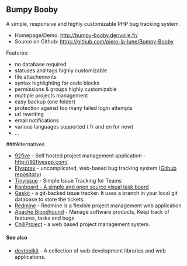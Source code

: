 ## Bumpy Booby
A simple, responsive and highly customizable PHP bug tracking system.


  * Homepage/Demo: http://bumpy-booby.derivoile.fr/
  * Source on Github: https://github.com/piero-la-lune/Bumpy-Booby

Features:

   * no database required
   * statuses and tags highly customizable
   * file attachements
   * syntax highlighting for code blocks
   * permissions & groups highly customizable
   * multiple projects management
   * easy backup (one folder)
   * protection against too many failed login attempts
   * url rewriting
   * email notifications
   * various languages supported ( fr and en for now)
   * …


###Alternatives
  * [92five](https://github.com/chintanbanugaria/92five) - Self hosted project management application - http://92fiveapp.com/
  * [Flyspray](http://www.flyspray.org/) - uncomplicated, web-based bug tracking system ([Github repository](https://github.com/Flyspray/flyspray))
  * [Tinyissue](https://github.com/mikelbring/tinyissue) - Simple Issue Tracking for Teams
  * [Kanboard - A simple and open source visual task board](http://kanboard.net/)
  * [Gaskit](https://github.com/bkeepers/gaskit) - a git-backed issue tracker. It uses a branch in your local git database to store the tickets.
  * [Redmine](http://www.redmine.org/) - Redmine is a flexible project management web application
  * [Apache Bloodhound](https://bloodhound.apache.org/) - Manage software products, Keep track of features, tasks and bugs
  * [ChiliProject](https://www.chiliproject.org/) - a web based project management system.


#### See also
  * [devtoolkit](https://github.com/nodiscc/devtoolkit) - A collection of web development libraries and web applications.

